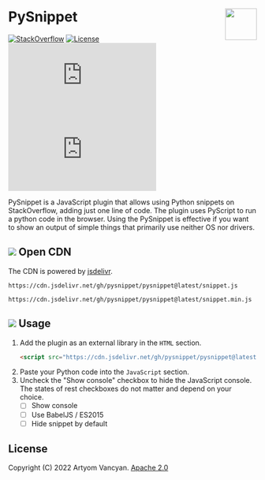 # PySnippet <img src="https://github.com/pysnippet.png" align="right" height="64" />

[![StackOverflow](https://img.shields.io/badge/StackOverflow-Preview-blue?logo=stack-overflow&logoColor=white)](https://meta.stackoverflow.com/questions/400919/is-it-possible-to-have-python-code-snippets-in-stack-overflow/418977#418977)
[![License](https://img.shields.io/badge/license-Apache_2.0-blue.svg)](https://github.com/pysnippet/pysnippet/blob/latest/LICENSE)
[![snippet.js](https://img.badgesize.io/https:/raw.githubusercontent.com/pysnippet/pysnippet/latest/snippet.js?label=snippet.js)](https://cdn.jsdelivr.net/gh/pysnippet/pysnippet@latest/snippet.js)
[![snippet.min.js](https://img.badgesize.io/https:/raw.githubusercontent.com/pysnippet/pysnippet/latest/snippet.min.js?label=snippet.min.js)](https://cdn.jsdelivr.net/gh/pysnippet/pysnippet@latest/snippet.min.js)

PySnippet is a JavaScript plugin that allows using Python snippets on StackOverflow, adding just one line of code. The
plugin uses PyScript to run a python code in the browser. Using the PySnippet is effective if you want to show an output
of simple things that primarily use neither OS nor drivers.

## ![](https://user-images.githubusercontent.com/44609997/206767057-f1080a93-cfec-4f43-bfb0-7ffe1dc135ec.svg) Open CDN

The CDN is powered by [jsdelivr](https://www.jsdelivr.com/?docs=gh).

```text
https://cdn.jsdelivr.net/gh/pysnippet/pysnippet@latest/snippet.js
```

```text
https://cdn.jsdelivr.net/gh/pysnippet/pysnippet@latest/snippet.min.js
```

## ![](https://user-images.githubusercontent.com/44609997/206767090-c8f31371-3fc2-4920-a621-e44a05139733.svg) Usage

1. Add the plugin as an external library in the `HTML` section.
   ```html
   <script src="https://cdn.jsdelivr.net/gh/pysnippet/pysnippet@latest/snippet.js"></script>
   ```
2. Paste your Python code into the `JavaScript` section.
3. Uncheck the "Show console" checkbox to hide the JavaScript console. The states of rest checkboxes do not matter and
   depend on your choice.
    - [ ] Show console
    - [ ] Use BabelJS / ES2015
    - [ ] Hide snippet by default

## License

Copyright (C) 2022 Artyom Vancyan. [Apache 2.0](https://github.com/pysnippet/pysnippet/blob/latest/LICENSE)
